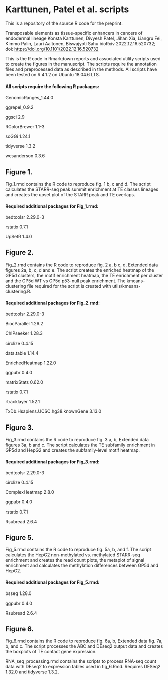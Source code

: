 # Karttunen, Patel et al. scripts

This is a repository of the source R code for the preprint:

Transposable elements as tissue-specific enhancers in cancers of endodermal lineage
Konsta Karttunen, Divyesh Patel, Jihan Xia, Liangru Fei, Kimmo Palin, Lauri Aaltonen, Biswajyoti Sahu
bioRxiv 2022.12.16.520732; doi: https://doi.org/10.1101/2022.12.16.520732



This is the R code in Rmarkdown reports and associated utility scripts used to create the figures in the manuscript.
The scripts require the annotation files and preprocessed data as described in the methods.
All scripts have been tested on R 4.1.2 on Ubuntu 18.04.6 LTS.

#### All scripts require the following R packages:

GenomicRanges_1.44.0

ggrepel_0.9.2

ggsci 2.9

RColorBrewer 1.1-3

soGGi 1.24.1

tidyverse 1.3.2

wesanderson 0.3.6


## Figure 1.
Fig_1.rmd contains the R code to reproduce fig. 1 b, c and d.
The script calculates the STARR-seq peak summit enrichment at TE classes lineages and creates the upset plot of the STARR peak and TE overlaps.

#### Required additional packages for Fig_1.rmd:

bedtoolsr 2.29.0-3

rstatix 0.7.1

UpSetR 1.4.0

## Figure 2.
Fig_2.rmd contains the R code to reproduce fig. 2 a, b c, d, Extended data figures 2a, b, c, d and e.
The script creates the enriched heatmap of the GP5d clusters, the motif enrichment heatmap, the TE enrichment per cluster and the GP5d WT vs GP5d p53-null peak enrichment.
The kmeans-clustering file required for the script is created with utils/kmeans-clustering.R.

#### Required additional packages for Fig_2.rmd:

bedtoolsr 2.29.0-3

BiocParallel 1.26.2

ChIPseeker 1.28.3

circlize 0.4.15

data.table 1.14.4

EnrichedHeatmap 1.22.0

ggpubr 0.4.0

matrixStats 0.62.0

rstatix 0.7.1

rtracklayer 1.52.1

TxDb.Hsapiens.UCSC.hg38.knownGene 3.13.0

## Figure 3.
Fig_3.rmd contains the R code to reproduce fig. 3 a, b, Extended data figures 3a, b and c.
The script calculates the TE subfamily enrichment in GP5d and HepG2 and creates the subfamily-level motif heatmap.

#### Required additional packages for Fig_3.rmd:

bedtoolsr 2.29.0-3

circlize 0.4.15

ComplexHeatmap 2.8.0

ggpubr 0.4.0

rstatix 0.7.1

Rsubread 2.6.4

## Figure 5.
Fig_5.rmd contains the R code to reproduce fig. 5a, b, and f.
The script calculates the HepG2 non-methylated vs. methylated STARR-seq enrichment and creates the read count plots, the metaplot of signal enrichment and calculates the methylation differences between GP5d and HepG2.

#### Required additional packages for Fig_5.rmd:

bsseq 1.28.0

ggpubr 0.4.0

Rsubread 2.6.4

## Figure 6.
Fig_6.rmd contains the R code to reproduce fig. 6a, b, Extended data fig. 7a, b, and c.
The script processes the ABC and DEseq2 output data and creates the boxplots of TE contact gene expression.

RNA_seq_processing.rmd contains the scripts to process RNA-seq count data with DEseq2 to expression tables used in fig_6.Rmd.
Requires DESeq2 1.32.0 and tidyverse 1.3.2.
